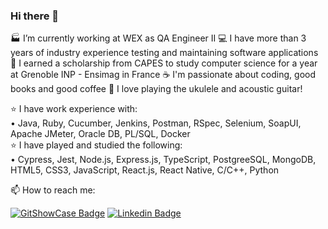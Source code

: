 ### Hi there 👋

🏭 I’m currently working at WEX as QA Engineer II
💻 I have more than 3 years of industry experience testing and maintaining software applications
🥐 I earned a scholarship from CAPES to study computer science for a year at Grenoble INP - Ensimag in France
☕ I'm passionate about coding, good books and good coffee
🎸 I love playing the ukulele and acoustic guitar!

⭐ I have work experience with:  
• Java, Ruby, Cucumber, Jenkins, Postman, RSpec, Selenium, SoapUI, Apache JMeter, Oracle DB, PL/SQL, Docker  
⭐ I have played and studied the following:  
• Cypress, Jest, Node.js, Express.js, TypeScript, PostgreeSQL, MongoDB, HTML5, CSS3, JavaScript, React.js, React Native, C/C++, Python  
  
📫 How to reach me:  

[![GitShowCase Badge](https://img.shields.io/badge/GitShowCase-100000?style=for-the-badge&logo=github&logoColor=white)](https://www.gitshowcase.com/matheus-beck)
[![Linkedin Badge](https://img.shields.io/badge/LinkedIn-0077B5?style=for-the-badge&logo=linkedin&logoColor=white)](https://www.linkedin.com/in/matheus-beck/)  

